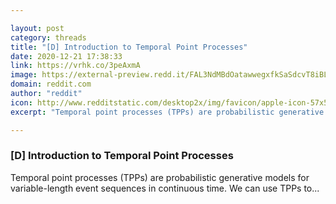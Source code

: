 ```yaml
---

layout: post
category: threads
title: "[D] Introduction to Temporal Point Processes"
date: 2020-12-21 17:38:33
link: https://vrhk.co/3peAxmA
image: https://external-preview.redd.it/FAL3NdMBdOatawwegxfkSaSdcvT8iBLglcX6pqB8MfY.jpg?width=864&height=452.356020942&auto=webp&crop=864:452.356020942,smart&s=67885f9956b9414ec6385e1a11e4447c55939407
domain: reddit.com
author: "reddit"
icon: http://www.redditstatic.com/desktop2x/img/favicon/apple-icon-57x57.png
excerpt: "Temporal point processes (TPPs) are probabilistic generative models for variable-length event sequences in continuous time. We can use TPPs to..."

---
```


### [D] Introduction to Temporal Point Processes

Temporal point processes (TPPs) are probabilistic generative models for variable-length event sequences in continuous time. We can use TPPs to...